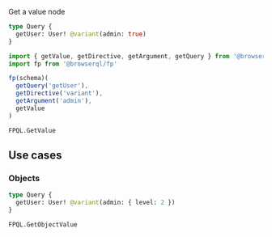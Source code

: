 Get a value node

```graphql
type Query {
  getUser: User! @variant(admin: true)
}
```

```javascript
import { getValue, getDirective, getArgument, getQuery } from '@browserql/fpql'
import fp from '@browserql/fp'

fp(schema)(
  getQuery('getUser'),
  getDirective('variant'),
  getArgument('admin'),
  getValue
)
```

```snapshot
FPQL.GetValue
```

## Use cases

### Objects

```graphql
type Query {
  getUser: User! @variant(admin: { level: 2 })
}
```

```snapshot
FPQL.GetObjectValue
```
